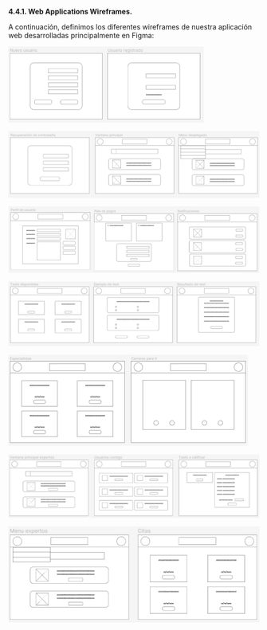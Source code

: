 **4.4.1. Web Applications Wireframes.**

A continuación, definimos los diferentes wireframes de nuestra aplicación web desarrolladas principalmente en Figma:

![wifra1](/Images/wf1.png)

![wifra2](/Images/wf2.png)

![wifra3](/Images/wf3.png)

![wifra4](/Images/wf4.png)

![wifra5](/Images/wf5.png)

![wifra6](/Images/wf6.png)

![wifra7](/Images/wf7.png)
